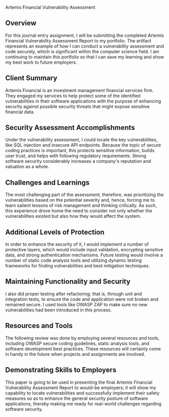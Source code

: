 Artemis Financial Vulnerability Assessment

## Overview

For this journal entry assignment, I will be submitting the completed Artemis Financial Vulnerability Assessment Report to my portfolio. The artifact represents an example of how I can conduct a vulnerability assessment and code securely, which is significant within the computer science field. I am continuing to maintain this portfolio so that I can save my learning and show my best work to future employers.

## Client Summary
Artemis Financial is an investment management financial services firm. They engaged my services to help protect some of the identified vulnerabilities in their software applications with the purpose of enhancing security against possible security threats that might expose sensitive financial data.

## Security Assessment Accomplishments
Under the vulnerability assessment, I could locate the key vulnerabilities, like SQL injection and insecure API endpoints. Because the topic of secure coding practices is important, this protects sensitive information, builds user trust, and helps with following regulatory requirements. Strong software security considerably increases a company's reputation and valuation as a whole.

## Challenges and Learnings
The most challenging part of the assessment, therefore, was prioritizing the vulnerabilities based on the potential severity and, hence, forcing me to learn salient lessons of risk management and thinking critically. As such, this experience drove home the need to consider not only whether the vulnerabilities existed but also how they would affect the system.

## Additional Levels of Protection
In order to enhance the security of it, I would implement a number of protective layers, which would include input validation, encrypting sensitive data, and strong authentication mechanisms. Future testing would involve a number of static code analysis tools and utilizing dynamic testing frameworks for finding vulnerabilities and best mitigation techniques.

## Maintaining Functionality and Security
I also did proper testing after refactoring; that is, through unit and integration tests, to ensure the code and application were not broken and remained secure. I used tools like OWASP ZAP to make sure no new vulnerabilities had been introduced in this process.

## Resources and Tools
The following review was done by employing several resources and tools, including OWASP secure coding guidelines, static analysis tools, and software development best practices. These resources will certainly come in handy in the future when projects and assignments are involved.

## Demonstrating Skills to Employers
This paper is going to be used in presenting the final Artemis Financial Vulnerability Assessment Report to would-be employers; it will show my capability to locate vulnerabilities and successfully implement their safety measures so as to enhance the general security posture of software applications, thereby making me ready for real-world challenges regarding software security.
